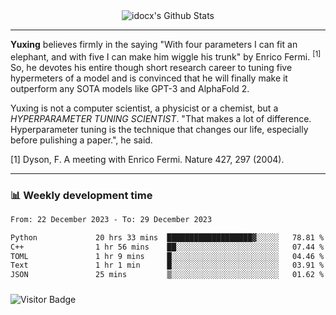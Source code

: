 <div align="center">
    <img align="center" src="https://github-readme-stats.vercel.app/api?username=idocx&show_icons=true&count_private=true&hide_border=true" alt="idocx's Github Stats"></img>
</div>

---

**Yuxing** believes firmly in the saying "With four parameters I can fit an elephant, and with five I can make him wiggle his trunk" by Enrico Fermi. <sup>[1]</sup> So, he devotes his entire though short research career to tuning five hypermeters of a model and is convinced that he will finally make it outperform any SOTA models like GPT-3 and AlphaFold 2.

Yuxing is not a computer scientist, a physicist or a chemist, but a *HYPERPARAMETER TUNING SCIENTIST*. "That makes a lot of difference. Hyperparameter tuning is the technique that changes our life, especially before pulishing a paper.", he said.

[1] Dyson, F. A meeting with Enrico Fermi. Nature 427, 297 (2004).


---

### 📊 Weekly development time
<!--START_SECTION:waka-->

```txt
From: 22 December 2023 - To: 29 December 2023

Python             20 hrs 33 mins  ███████████████████▓░░░░░   78.81 %
C++                1 hr 56 mins    ██░░░░░░░░░░░░░░░░░░░░░░░   07.44 %
TOML               1 hr 9 mins     █░░░░░░░░░░░░░░░░░░░░░░░░   04.46 %
Text               1 hr 1 min      █░░░░░░░░░░░░░░░░░░░░░░░░   03.91 %
JSON               25 mins         ▒░░░░░░░░░░░░░░░░░░░░░░░░   01.62 %
```

<!--END_SECTION:waka-->

### 

![Visitor Badge](https://visitor-badge.laobi.icu/badge?page_id=idocx.idocx)